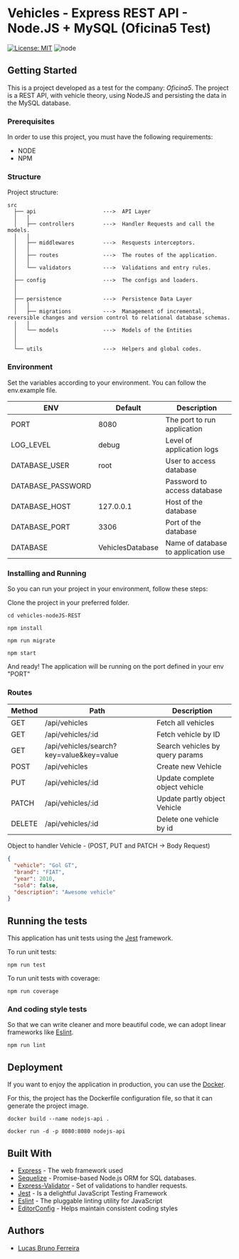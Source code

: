 # Vehicles - Express REST API - Node.JS + MySQL (Oficina5 Test)

[![License: MIT](https://img.shields.io/badge/License-MIT-yellow.svg)](https://opensource.org/licenses/MIT) ![node](https://img.shields.io/node/v/express)

## Getting Started

This is a project developed as a test for the company: *Oficina5*.
The project is a REST API, with vehicle theory, using NodeJS and persisting the data in the MySQL database.


### Prerequisites

In order to use this project, you must have the following requirements:

* NODE
* NPM

### Structure

Project structure:

```
src
  ├── api                     --->  API Layer
  │   │
  │   ├── controllers         --->  Handler Requests and call the models.
  │   │
  │   ├── middlewares         --->  Resquests interceptors.
  │   │
  │   ├── routes              --->  The routes of the application.
  │   │
  │   └── validators          --->  Validations and entry rules.
  │
  ├── config                  --->  The configs and loaders.
  │
  │
  ├── persistence             --->  Persistence Data Layer
  │   │
  │   ├── migrations          --->  Management of incremental, reversible changes and version control to relational database schemas.
  │   │
  │   └── models              --->  Models of the Entities
  │
  │
  └── utils                   --->  Helpers and global codes.

```

### Environment

Set the variables according to your environment.
You can follow the env.example file.

| ENV               | Default          | Description                         |
|-------------------|------------------|-------------------------------------|
| PORT              | 8080             | The port to run application         |
| LOG_LEVEL         | debug            | Level of application logs           |
| DATABASE_USER     | root             | User to access database             |
| DATABASE_PASSWORD |                  | Password to access database         |
| DATABASE_HOST     | 127.0.0.1        | Host of the database                |
| DATABASE_PORT     | 3306             | Port of the database                |
| DATABASE          | VehiclesDatabase | Name of database to application use |


### Installing and Running

So you can run your project in your environment, follow these steps:

Clone the project in your preferred folder.


```
cd vehicles-nodeJS-REST
```

```
npm install
```

```
npm run migrate
```

```
npm start
```

And ready! The application will be running on the port defined in your env "PORT"

### Routes


| Method               | Path                                             | Description                         |
|----------------------|--------------------------------------------------|-------------------------------------|
| GET                  | /api/vehicles                                    | Fetch all vehicles                  |
| GET                  | /api/vehicles/:id                                | Fetch vehicle by ID                 |
| GET                  | /api/vehicles/search?key=value&key=value         | Search vehicles by query params     |
| POST                 | /api/vehicles                                    | Create new Vehicle                  |
| PUT                  | /api/vehicles/:id                                | Update complete object vehicle      |
| PATCH                | /api/vehicles/:id                                | Update partly object Vehicle        |
| DELETE               | /api/vehicles/:id                                | Delete one vehicle by id            |


Object to handler Vehicle - (POST, PUT and PATCH -> Body Request)

```json
{
  "vehicle": "Gol GT",
  "brand": "FIAT",
  "year": 2010,
  "sold": false,
  "description": "Awesome vehicle"
}
```


## Running the tests

This application has unit tests using the [Jest](https://jestjs.io/) framework.

To run unit tests:

```
npm run test
```

To run unit tests with coverage:

```
npm run coverage
```


### And coding style tests

So that we can write cleaner and more beautiful code, we can adopt linear frameworks like [Eslint](https://eslint.org/).

```
npm run lint
```

## Deployment


If you want to enjoy the application in production, you can use the [Docker](https://www.docker.com/).

For this, the project has the Dockerfile configuration file, so that it can generate the project image.

```
docker build --name nodejs-api .
```

```
docker run -d -p 8080:8080 nodejs-api
```

## Built With

* [Express](https://expressjs.com/pt-br/) - The web framework used
* [Sequelize](https://sequelize.org/) - Promise-based Node.js ORM for SQL databases.
* [Express-Validator](https://express-validator.github.io) - Set of validations to handler requests.
* [Jest](https://jestjs.io/) - Is a delightful JavaScript Testing Framework
* [Eslint](https://eslint.org/) - The pluggable linting utility for JavaScript
* [EditorConfig](https://editorconfig.org/) - Helps maintain consistent coding styles


## Authors

*  [Lucas Bruno Ferreira](https://github.com/Lucasbrunoferreira)
